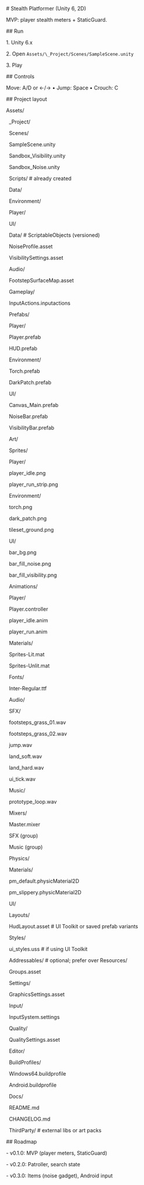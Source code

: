\# Stealth Platformer (Unity 6, 2D)

MVP: player stealth meters + StaticGuard.



\## Run

1\. Unity 6.x

2\. Open `Assets/\_Project/Scenes/SampleScene.unity`

3\. Play



\## Controls

Move: A/D or ←/→ • Jump: Space • Crouch: C



\## Project layout

Assets/

&nbsp; \_Project/

&nbsp;   Scenes/

&nbsp;     SampleScene.unity

&nbsp;     Sandbox\_Visibility.unity

&nbsp;     Sandbox\_Noise.unity

&nbsp;   Scripts/                      # already created

&nbsp;     Data/

&nbsp;     Environment/

&nbsp;     Player/

&nbsp;     UI/

&nbsp;   Data/                         # ScriptableObjects (versioned)

&nbsp;     NoiseProfile.asset

&nbsp;     VisibilitySettings.asset

&nbsp;     Audio/

&nbsp;       FootstepSurfaceMap.asset

&nbsp;     Gameplay/

&nbsp;       InputActions.inputactions

&nbsp;   Prefabs/

&nbsp;     Player/

&nbsp;       Player.prefab

&nbsp;       HUD.prefab

&nbsp;     Environment/

&nbsp;       Torch.prefab

&nbsp;       DarkPatch.prefab

&nbsp;     UI/

&nbsp;       Canvas\_Main.prefab

&nbsp;       NoiseBar.prefab

&nbsp;       VisibilityBar.prefab

&nbsp;   Art/

&nbsp;     Sprites/

&nbsp;       Player/

&nbsp;         player\_idle.png

&nbsp;         player\_run\_strip.png

&nbsp;       Environment/

&nbsp;         torch.png

&nbsp;         dark\_patch.png

&nbsp;         tileset\_ground.png

&nbsp;       UI/

&nbsp;         bar\_bg.png

&nbsp;         bar\_fill\_noise.png

&nbsp;         bar\_fill\_visibility.png

&nbsp;     Animations/

&nbsp;       Player/

&nbsp;         Player.controller

&nbsp;         player\_idle.anim

&nbsp;         player\_run.anim

&nbsp;     Materials/

&nbsp;       Sprites-Lit.mat

&nbsp;       Sprites-Unlit.mat

&nbsp;     Fonts/

&nbsp;       Inter-Regular.ttf

&nbsp;   Audio/

&nbsp;     SFX/

&nbsp;       footsteps\_grass\_01.wav

&nbsp;       footsteps\_grass\_02.wav

&nbsp;       jump.wav

&nbsp;       land\_soft.wav

&nbsp;       land\_hard.wav

&nbsp;       ui\_tick.wav

&nbsp;     Music/

&nbsp;       prototype\_loop.wav

&nbsp;     Mixers/

&nbsp;       Master.mixer

&nbsp;         SFX (group)

&nbsp;         Music (group)

&nbsp;   Physics/

&nbsp;     Materials/

&nbsp;       pm\_default.physicMaterial2D

&nbsp;       pm\_slippery.physicMaterial2D

&nbsp;   UI/

&nbsp;     Layouts/

&nbsp;       HudLayout.asset            # UI Toolkit or saved prefab variants

&nbsp;     Styles/

&nbsp;       ui\_styles.uss              # if using UI Toolkit

&nbsp;   Addressables/                  # optional; prefer over Resources/

&nbsp;     Groups.asset

&nbsp;   Settings/

&nbsp;     GraphicsSettings.asset

&nbsp;     Input/

&nbsp;       InputSystem.settings

&nbsp;     Quality/

&nbsp;       QualitySettings.asset

&nbsp;   Editor/

&nbsp;     BuildProfiles/

&nbsp;       Windows64.buildprofile

&nbsp;       Android.buildprofile

&nbsp;   Docs/

&nbsp;     README.md

&nbsp;     CHANGELOG.md

&nbsp; ThirdParty/                      # external libs or art packs



\## Roadmap

\- v0.1.0: MVP (player meters, StaticGuard)

\- v0.2.0: Patroller, search state

\- v0.3.0: Items (noise gadget), Android input



